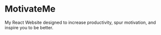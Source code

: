 # MotivateMe
My React Website designed to increase productivity, spur motivation, and inspire you to be better.
